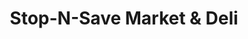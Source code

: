 ---
title: "Stop-N-Save Market & Deli"
url: /scio/stop-n-save-market-and-deli/
shop: convenience
---